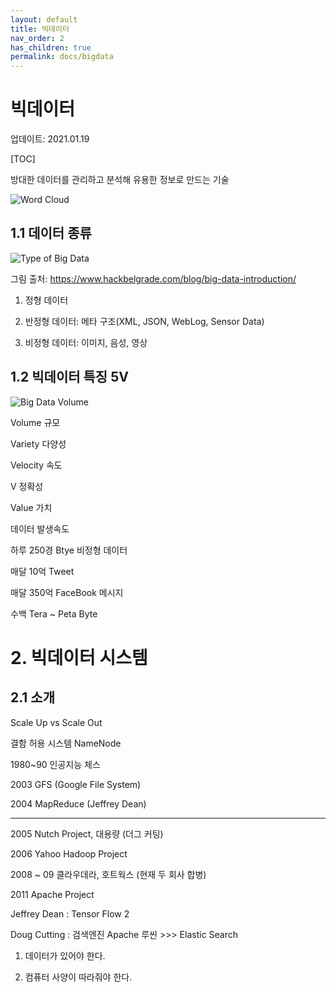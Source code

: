 ```yaml
---
layout: default
title: 빅데이터
nav_order: 2
has_children: true
permalink: docs/bigdata
---
```


# 빅데이터

업데이트: 2021.01.19

[TOC]



방대한 데이터를 관리하고 분석해 유용한 정보로 만드는 기술

![Word Cloud](https://user-images.githubusercontent.com/73984112/104974765-48273a00-5a3c-11eb-9467-5309c138c4c3.png)



## 1.1 데이터 종류

![Type of Big Data](https://user-images.githubusercontent.com/73984112/104975612-80c81300-5a3e-11eb-9d1b-bdeae774045a.png)

그림 출처: https://www.hackbelgrade.com/blog/big-data-introduction/

1. 정형 데이터

2. 반정형 데이터: 메타 구조(XML, JSON, WebLog, Sensor Data)

3. 비정형 데이터: 이미지, 음성, 영상







## 1.2 빅데이터 특징 5V

![Big Data Volume](https://user-images.githubusercontent.com/73984112/104974931-abb16780-5a3c-11eb-9787-c96cf54cdd0d.png)

Volume 규모

Variety 다양성

Velocity 속도

V 정확성

Value 가치



데이터 발생속도

하루 250경 Btye 비정형 데이터

매달 10억 Tweet

매달 350억 FaceBook 메시지

수백 Tera ~ Peta Byte 













# 2. 빅데이터 시스템

## 2.1 소개

Scale Up vs Scale Out

결함 허용 시스템 NameNode 

1980~90 인공지능 체스

2003 GFS (Google File System)

2004 MapReduce (Jeffrey Dean)

----------

2005 Nutch Project, 대용량 (더그 커팅)

2006 Yahoo Hadoop Project

2008 ~ 09 클라우데라, 호트웍스 (현재 두 회사 합병)

2011 Apache Project



Jeffrey Dean : Tensor Flow 2 

Doug Cutting : 검색엔진 Apache 루씬 >>> Elastic Search



1. 데이터가 있어야 한다.

2. 컴퓨터 사양이 따라줘야 한다.

